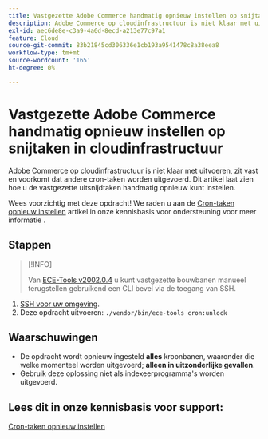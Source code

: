 ```yaml
---
title: Vastgezette Adobe Commerce handmatig opnieuw instellen op snijtaken in cloudinfrastructuur
description: Adobe Commerce op cloudinfrastructuur is niet klaar met uitvoeren, zit vast en voorkomt dat andere cron-taken worden uitgevoerd. Dit artikel laat zien hoe u de vastgezette uitsnijdtaken handmatig opnieuw kunt instellen.
exl-id: aec6de8e-c3a9-4a6d-8ecd-a213e77c97a1
feature: Cloud
source-git-commit: 83b21845cd306336e1cb193a9541478c8a38eea8
workflow-type: tm+mt
source-wordcount: '165'
ht-degree: 0%

---
```


# Vastgezette Adobe Commerce handmatig opnieuw instellen op snijtaken in cloudinfrastructuur

Adobe Commerce op cloudinfrastructuur is niet klaar met uitvoeren, zit vast en voorkomt dat andere cron-taken worden uitgevoerd. Dit artikel laat zien hoe u de vastgezette uitsnijdtaken handmatig opnieuw kunt instellen.

Wees voorzichtig met deze opdracht! We raden u aan de [Cron-taken opnieuw instellen](https://experienceleague.adobe.com/docs/commerce-knowledge-base/kb/troubleshooting/miscellaneous/cron-job-is-stuck-in-running-status.html) artikel in onze kennisbasis voor ondersteuning voor meer informatie .

## Stappen

>[!INFO]
>
>Van [ECE-Tools v2002.0.4](https://experienceleague.adobe.com/docs/commerce-cloud-service/user-guide/release-notes/cloud-release-archive.html#v2002.0.4) u kunt vastgezette bouwbanen manueel terugstellen gebruikend een CLI bevel via de toegang van SSH.

1. [SSH voor uw omgeving](https://experienceleague.adobe.com/docs/commerce-cloud-service/user-guide/develop/secure-connections.html).
1. Deze opdracht uitvoeren: `./vendor/bin/ece-tools cron:unlock`

## Waarschuwingen

* De opdracht wordt opnieuw ingesteld **alles** kroonbanen, waaronder die welke momenteel worden uitgevoerd; **alleen in uitzonderlijke gevallen**.
* Gebruik deze oplossing niet als indexeerprogramma&#39;s worden uitgevoerd.

## Lees dit in onze kennisbasis voor support:

[Cron-taken opnieuw instellen](https://experienceleague.adobe.com/docs/commerce-knowledge-base/kb/troubleshooting/miscellaneous/cron-job-is-stuck-in-running-status.html)
